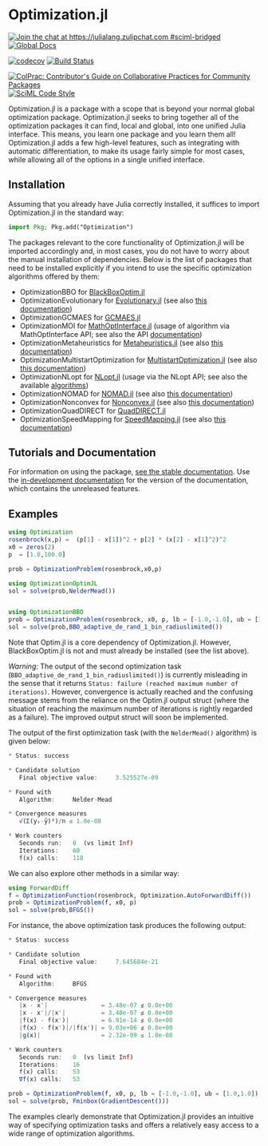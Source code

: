 # Optimization.jl

[![Join the chat at https://julialang.zulipchat.com #sciml-bridged](https://img.shields.io/static/v1?label=Zulip&message=chat&color=9558b2&labelColor=389826)](https://julialang.zulipchat.com/#narrow/stream/279055-sciml-bridged)
[![Global Docs](https://img.shields.io/badge/docs-SciML-blue.svg)](https://docs.sciml.ai/Optimization/stable/)

[![codecov](https://codecov.io/gh/SciML/Optimization.jl/branch/master/graph/badge.svg)](https://codecov.io/gh/SciML/Optimization.jl)
[![Build Status](https://github.com/SciML/Optimization.jl/workflows/CI/badge.svg)](https://github.com/SciML/Optimization.jl/actions?query=workflow%3ACI)

[![ColPrac: Contributor's Guide on Collaborative Practices for Community Packages](https://img.shields.io/badge/ColPrac-Contributor's%20Guide-blueviolet)](https://github.com/SciML/ColPrac)
[![SciML Code Style](https://img.shields.io/static/v1?label=code%20style&message=SciML&color=9558b2&labelColor=389826)](https://github.com/SciML/SciMLStyle)

Optimization.jl is a package with a scope that is beyond your normal global optimization
package. Optimization.jl seeks to bring together all of the optimization packages
it can find, local and global, into one unified Julia interface. This means, you
learn one package and you learn them all! Optimization.jl adds a few high-level
features, such as integrating with automatic differentiation, to make its usage
fairly simple for most cases, while allowing all of the options in a single
unified interface.

## Installation

Assuming that you already have Julia correctly installed, it suffices to import
Optimization.jl in the standard way:

```julia
import Pkg; Pkg.add("Optimization")
```
The packages relevant to the core functionality of Optimization.jl will be imported
accordingly and, in most cases, you do not have to worry about the manual
installation of dependencies. Below is the list of packages that need to be
installed explicitly if you intend to use the specific optimization algorithms
offered by them:

- OptimizationBBO for [BlackBoxOptim.jl](https://github.com/robertfeldt/BlackBoxOptim.jl)
- OptimizationEvolutionary for [Evolutionary.jl](https://github.com/wildart/Evolutionary.jl) (see also [this documentation](https://wildart.github.io/Evolutionary.jl/dev/))
- OptimizationGCMAES for [GCMAES.jl](https://github.com/AStupidBear/GCMAES.jl)
- OptimizationMOI for [MathOptInterface.jl](https://github.com/jump-dev/MathOptInterface.jl) (usage of algorithm via MathOptInterface API; see also the API [documentation](https://jump.dev/MathOptInterface.jl/stable/))
- OptimizationMetaheuristics for [Metaheuristics.jl](https://github.com/jmejia8/Metaheuristics.jl) (see also [this documentation](https://jmejia8.github.io/Metaheuristics.jl/stable/))
- OptimizationMultistartOptimization for [MultistartOptimization.jl](https://github.com/tpapp/MultistartOptimization.jl) (see also [this documentation](https://juliahub.com/docs/MultistartOptimization/cVZvi/0.1.0/))
- OptimizationNLopt for [NLopt.jl](https://github.com/JuliaOpt/NLopt.jl) (usage via the NLopt API; see also the available [algorithms](https://nlopt.readthedocs.io/en/latest/NLopt_Algorithms/))
- OptimizationNOMAD for [NOMAD.jl](https://github.com/bbopt/NOMAD.jl) (see also [this documentation](https://bbopt.github.io/NOMAD.jl/stable/))
- OptimizationNonconvex for [Nonconvex.jl](https://github.com/JuliaNonconvex/Nonconvex.jl) (see also [this documentation](https://julianonconvex.github.io/Nonconvex.jl/stable/))
- OptimizationQuadDIRECT for [QuadDIRECT.jl](https://github.com/timholy/QuadDIRECT.jl)
- OptimizationSpeedMapping for [SpeedMapping.jl](https://github.com/NicolasL-S/SpeedMapping.jl) (see also [this documentation](https://nicolasl-s.github.io/SpeedMapping.jl/stable/))

## Tutorials and Documentation

For information on using the package,
[see the stable documentation](https://docs.sciml.ai/Optimization/stable/). Use the
[in-development documentation](https://docs.sciml.ai/Optimization/dev/) for the version of
the documentation, which contains the unreleased features.

## Examples

```julia
using Optimization
rosenbrock(x,p) =  (p[1] - x[1])^2 + p[2] * (x[2] - x[1]^2)^2
x0 = zeros(2)
p  = [1.0,100.0]

prob = OptimizationProblem(rosenbrock,x0,p)

using OptimizationOptimJL
sol = solve(prob,NelderMead())


using OptimizationBBO
prob = OptimizationProblem(rosenbrock, x0, p, lb = [-1.0,-1.0], ub = [1.0,1.0])
sol = solve(prob,BBO_adaptive_de_rand_1_bin_radiuslimited())
```

Note that Optim.jl is a core dependency of Optimization.jl. However, BlackBoxOptim.jl
is not and must already be installed (see the list above).

*Warning:* The output of the second optimization task (`BBO_adaptive_de_rand_1_bin_radiuslimited()`) is
currently misleading in the sense that it returns `Status: failure
(reached maximum number of iterations)`. However, convergence is actually
reached and the confusing message stems from the reliance on the Optim.jl output
 struct (where the situation of reaching the maximum number of iterations is
rightly regarded as a failure). The improved output struct will soon be
implemented.

The output of the first optimization task (with the `NelderMead()` algorithm)
is given below:

```julia
* Status: success

* Candidate solution
   Final objective value:     3.525527e-09

* Found with
   Algorithm:     Nelder-Mead

* Convergence measures
   √(Σ(yᵢ-ȳ)²)/n ≤ 1.0e-08

* Work counters
   Seconds run:   0  (vs limit Inf)
   Iterations:    60
   f(x) calls:    118
```
We can also explore other methods in a similar way:

```julia
using ForwardDiff
f = OptimizationFunction(rosenbrock, Optimization.AutoForwardDiff())
prob = OptimizationProblem(f, x0, p)
sol = solve(prob,BFGS())
```
For instance, the above optimization task produces the following output:

```julia
* Status: success

* Candidate solution
   Final objective value:     7.645684e-21

* Found with
   Algorithm:     BFGS

* Convergence measures
   |x - x'|               = 3.48e-07 ≰ 0.0e+00
   |x - x'|/|x'|          = 3.48e-07 ≰ 0.0e+00
   |f(x) - f(x')|         = 6.91e-14 ≰ 0.0e+00
   |f(x) - f(x')|/|f(x')| = 9.03e+06 ≰ 0.0e+00
   |g(x)|                 = 2.32e-09 ≤ 1.0e-08

* Work counters
   Seconds run:   0  (vs limit Inf)
   Iterations:    16
   f(x) calls:    53
   ∇f(x) calls:   53
```

```julia
prob = OptimizationProblem(f, x0, p, lb = [-1.0,-1.0], ub = [1.0,1.0])
sol = solve(prob, Fminbox(GradientDescent()))
```
The examples clearly demonstrate that Optimization.jl provides an intuitive
way of specifying optimization tasks and offers a relatively
easy access to a wide range of optimization algorithms.
